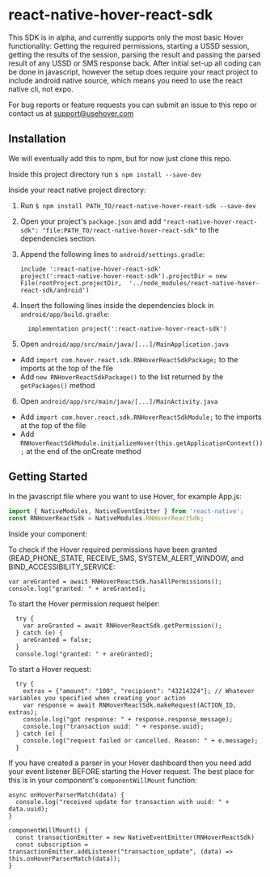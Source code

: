 
# react-native-hover-react-sdk

This SDK is in alpha, and currently supports only the most basic Hover functionality: Getting the required permissions, starting a USSD session, getting the results of the session, parsing the result and passing the parsed result of any USSD or SMS response back. After initial set-up all coding can be done in javascript, however the setup does require your react project to include android native source, which means you need to use the react native cli, not expo.

For bug reports or feature requests you can submit an issue to this repo or contact us at support@usehover.com

## Installation

We will eventually add this to npm, but for now just clone this repo.

Inside this project directory run
`$ npm install --save-dev`

Inside your react native project directory:
1. Run `$ npm install PATH_TO/react-native-hover-react-sdk --save-dev`

2. Open your project's `package.json` and add `"react-native-hover-react-sdk": "file:PATH_TO/react-native-hover-react-sdk"` to the dependencies section.
  
3. Append the following lines to `android/settings.gradle`:
  	```
  	include ':react-native-hover-react-sdk'
  	project(':react-native-hover-react-sdk').projectDir = new File(rootProject.projectDir, 	'../node_modules/react-native-hover-react-sdk/android')
  	```
    
4. Insert the following lines inside the dependencies block in `android/app/build.gradle`:
  	```
      implementation project(':react-native-hover-react-sdk')
  	```
5. Open `android/app/src/main/java/[...]/MainApplication.java`
  - Add `import com.hover.react.sdk.RNHoverReactSdkPackage;` to the imports at the top of the file
  - Add `new RNHoverReactSdkPackage()` to the list returned by the `getPackages()` method
  
6. Open `android/app/src/main/java/[...]/MainActivity.java`
  - Add `import com.hover.react.sdk.RNHoverReactSdkModule;` to the imports at the top of the file
  - Add `RNHoverReactSdkModule.initializeHover(this.getApplicationContext());` at the end of the onCreate method


## Getting Started

In the javascript file where you want to use Hover, for example App.js:

```javascript
import { NativeModules, NativeEventEmitter } from 'react-native';
const RNHoverReactSdk = NativeModules.RNHoverReactSdk;
```
Inside your component:

To check if the Hover required permissions have been granted (READ_PHONE_STATE, RECEIVE_SMS, SYSTEM_ALERT_WINDOW, and BIND_ACCESSIBILITY_SERVICE:
```
var areGranted = await RNHoverReactSdk.hasAllPermissions();
console.log("granted: " + areGranted);
```

To start the Hover permission request helper:
```
  try {
    var areGranted = await RNHoverReactSdk.getPermission();
  } catch (e) {
    areGranted = false;
  }
  console.log("granted: " + areGranted);
```

To start a Hover request:
```
  try {
    extras = {"amount": "100", "recipient": "43214324"}; // Whatever variables you specified when creating your action
    var response = await RNHoverReactSdk.makeRequest(ACTION_ID, extras);
    console.log("got response: " + response.response_message);
    console.log("transaction uuid: " + response.uuid);
  } catch (e) {
    console.log("request failed or cancelled. Reason: " + e.message);
  }
```

If you have created a parser in your Hover dashboard then you need add your event listener BEFORE starting the Hover request. The best place for this is in your component's `componentWillMount` function:
```
async onHoverParserMatch(data) {
  console.log("received update for transaction with uuid: " + data.uuid);
}

componentWillMount() {
  const transactionEmitter = new NativeEventEmitter(RNHoverReactSdk)
  const subscription = transactionEmitter.addListener("transaction_update", (data) => this.onHoverParserMatch(data));
}
```
  
